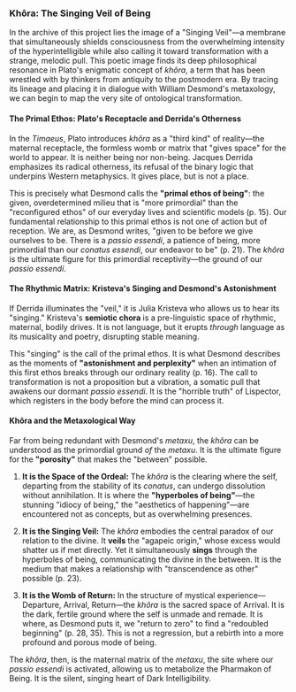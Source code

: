 ### Khôra: The Singing Veil of Being

In the archive of this project lies the image of a "Singing Veil"—a membrane that simultaneously shields consciousness from the overwhelming intensity of the hyperintelligible while also calling it toward transformation with a strange, melodic pull. This poetic image finds its deep philosophical resonance in Plato's enigmatic concept of *khôra*, a term that has been wrestled with by thinkers from antiquity to the postmodern era. By tracing its lineage and placing it in dialogue with William Desmond's metaxology, we can begin to map the very site of ontological transformation.

#### The Primal Ethos: Plato's Receptacle and Derrida's Otherness

In the *Timaeus*, Plato introduces *khôra* as a "third kind" of reality—the maternal receptacle, the formless womb or matrix that "gives space" for the world to appear. It is neither being nor non-being. Jacques Derrida emphasizes its radical otherness, its refusal of the binary logic that underpins Western metaphysics. It gives place, but is not a place.

This is precisely what Desmond calls the **"primal ethos of being"**: the given, overdetermined milieu that is "more primordial" than the "reconfigured ethos" of our everyday lives and scientific models (p. 15). Our fundamental relationship to this primal ethos is not one of action but of reception. We are, as Desmond writes, "given to be before we give ourselves to be. There is a *passio essendi*, a patience of being, more primordial than our *conatus essendi*, our endeavor to be" (p. 21). The *khôra* is the ultimate figure for this primordial receptivity—the ground of our *passio essendi*.

#### The Rhythmic Matrix: Kristeva's Singing and Desmond's Astonishment

If Derrida illuminates the "veil," it is Julia Kristeva who allows us to hear its "singing." Kristeva's **semiotic chora** is a pre-linguistic space of rhythmic, maternal, bodily drives. It is not language, but it erupts *through* language as its musicality and poetry, disrupting stable meaning.

This "singing" is the call of the primal ethos. It is what Desmond describes as the moments of **"astonishment and perplexity"** when an intimation of this first ethos breaks through our ordinary reality (p. 16). The call to transformation is not a proposition but a vibration, a somatic pull that awakens our dormant *passio essendi*. It is the "horrible truth" of Lispector, which registers in the body before the mind can process it.

#### Khôra and the Metaxological Way

Far from being redundant with Desmond's *metaxu*, the *khôra* can be understood as the primordial ground *of* the *metaxu*. It is the ultimate figure for the **"porosity"** that makes the "between" possible.

1.  **It is the Space of the Ordeal:** The *khôra* is the clearing where the self, departing from the stability of its *conatus*, can undergo dissolution without annihilation. It is where the **"hyperboles of being"**—the stunning "idiocy of being," the "aesthetics of happening"—are encountered not as concepts, but as overwhelming presences.

2.  **It is the Singing Veil:** The *khôra* embodies the central paradox of our relation to the divine. It **veils** the "agapeic origin," whose excess would shatter us if met directly. Yet it simultaneously **sings** through the hyperboles of being, communicating the divine in the between. It is the medium that makes a relationship with "transcendence as other" possible (p. 23).

3.  **It is the Womb of Return:** In the structure of mystical experience—Departure, Arrival, Return—the *khôra* is the sacred space of Arrival. It is the dark, fertile ground where the self is unmade and remade. It is where, as Desmond puts it, we "return to zero" to find a "redoubled beginning" (p. 28, 35). This is not a regression, but a rebirth into a more profound and porous mode of being.

The *khôra*, then, is the maternal matrix of the *metaxu*, the site where our *passio essendi* is activated, allowing us to metabolize the Pharmakon of Being. It is the silent, singing heart of Dark Intelligibility.

